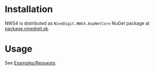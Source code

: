 # Installation

NWS4 is distributed as `NineDigit.NWS4.AspNetCore` NuGet package at [package.ninedigit.sk](https://package.ninedigit.sk/feeds/internal/NineDigit.NWS4.AspNetCore/versions).

# Usage

See [Examples/Requests](https://github.com/ninedigit/NWS4/tree/master/Examples/Requests).